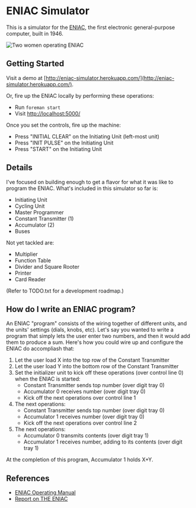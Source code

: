 # ENIAC Simulator

This is a simulator for the [ENIAC](https://en.wikipedia.org/wiki/ENIAC), the first electronic general-purpose computer, built in 1946.

![Two women operating ENIAC](https://upload.wikimedia.org/wikipedia/commons/3/3b/Two_women_operating_ENIAC.gif)

## Getting Started

Visit a demo at [http://eniac-simulator.herokuapp.com/](http://eniac-simulator.herokuapp.com/).

Or, fire up the ENIAC locally by performing these operations:

*  Run ```foreman start```
*  Visit [http://localhost:5000/](http://localhost:5000/)

Once you set the controls, fire up the machine:

*  Press "INITIAL CLEAR" on the Initiating Unit (left-most unit)
*  Press "INIT PULSE" on the Initiating Unit
*  Press "START" on the Initiating Unit

## Details

I've focused on building enough to get a flavor for what it was like to program the ENIAC. What's included in this simulator so far is:

* Initiating Unit
* Cycling Unit
* Master Programmer
* Constant Transmitter (1)
* Accumulator (2)
* Buses

Not yet tackled are:

* Multiplier
* Function Table
* Divider and Square Rooter
* Printer
* Card Reader

(Refer to TODO.txt for a development roadmap.)

## How do I write an ENIAC program?

An ENIAC "program" consists of the wiring together of different units, and the units' settings (dials, knobs, etc). Let's say you wanted to write a program that simply lets the user enter two numbers, and then it would add them to produce a sum. Here's how you could wire up and configure the ENIAC do accompliash that:

1. Let the user load X into the top row of the Constant Transmitter
1. Let the user load Y into the bottom row of the Constant Transmitter
1. Set the initializer unit to kick off these operations (over control line 0) when the ENIAC is started:
    * Constant Transmitter sends top number (over digit tray 0)
    * Accumulator 0 receives number (over digit tray 0)
    * Kick off the next operations over control line 1
1. The next operations:
    * Constant Transmitter sends top number (over digit tray 0)
    * Accumulator 1 receives number (over digit tray 0)
    * Kick off the next operations over control line 2
1. The next operations:
    * Accumulator 0 transmits contents (over digit tray 1)
    * Accumulator 1 receives number, adding to its contents (over digit tray 1)

At the completion of this program, Accumulator 1 holds X+Y.

## References

*  [ENIAC Operating Manual](https://www.google.com/webhp?sourceid=chrome-instant&ion=1&espv=2&ie=UTF-8#q=ENIAC%20Operating%20Manual)
*  [Report on THE ENIAC](http://ftp.arl.mil/mike/comphist/46eniac-report/)

